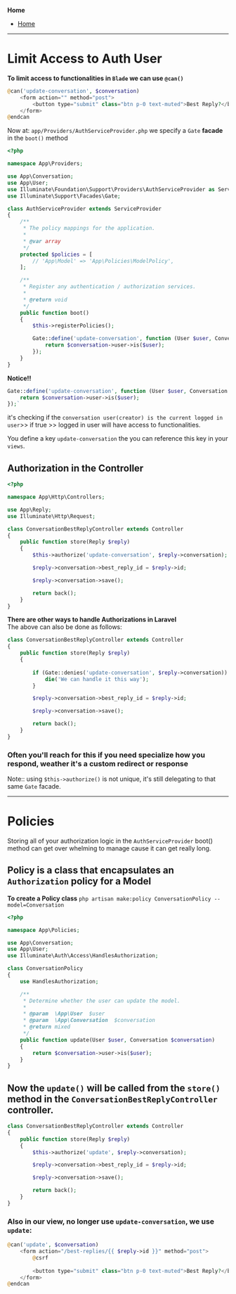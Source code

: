 **Home**
- [Home](../index.md)
---

# Limit Access to Auth User

**To limit access to functionalities in `Blade` we can use `@can()`**

```php
@can('update-conversation', $conversation)
    <form action="" method="post">
        <button type="submit" class="btn p-0 text-muted">Best Reply?</button>
    </form>
@endcan
```
Now at: `app/Providers/AuthServiceProvider.php` we specify a `Gate` **facade**  in the `boot()` method
```php
<?php

namespace App\Providers;

use App\Conversation;
use App\User;
use Illuminate\Foundation\Support\Providers\AuthServiceProvider as ServiceProvider;
use Illuminate\Support\Facades\Gate;

class AuthServiceProvider extends ServiceProvider
{
    /**
     * The policy mappings for the application.
     *
     * @var array
     */
    protected $policies = [
        // 'App\Model' => 'App\Policies\ModelPolicy',
    ];

    /**
     * Register any authentication / authorization services.
     *
     * @return void
     */
    public function boot()
    {
        $this->registerPolicies();

        Gate::define('update-conversation', function (User $user, Conversation $conversation) {
            return $conversation->user->is($user);
        });
    }
}
```

**Notice!!**   
```php
Gate::define('update-conversation', function (User $user, Conversation $conversation) {
    return $conversation->user->is($user);
});`
```
it's checking if the `conversation user(creator) is the current logged in user`>> if true >> logged in user will have access to functionalities.  

You define a key `update-conversation` the you can reference this key in your `views`. 

## Authorization in the Controller
```php
<?php

namespace App\Http\Controllers;

use App\Reply;
use Illuminate\Http\Request;

class ConversationBestReplyController extends Controller
{
    public function store(Reply $reply)
    {
        $this->authorize('update-conversation', $reply->conversation);

        $reply->conversation->best_reply_id = $reply->id;

        $reply->conversation->save();

        return back();
    }
}
```

**There are other ways to handle Authorizations in Laravel**  
The above can also be done as follows:  
```php
class ConversationBestReplyController extends Controller
{
    public function store(Reply $reply)
    {
        
        if (Gate::denies('update-conversation', $reply->conversation)) {
            die('We can handle it this way');
        }

        $reply->conversation->best_reply_id = $reply->id;

        $reply->conversation->save();

        return back();
    }
}
```
### Often you'll reach for this if you need specialize how you respond, weather it's a custom redirect or response  

Note:: using `$this->authorize()` is not unique, it's still delegating to that same `Gate` facade.  

___

# Policies

Storing all of your authorization logic in the `AuthServiceProvider` boot() method can get over whelming to manage cause it can get really long.

## Policy is a class that encapsulates an `Authorization` policy for a Model

**To create a Policy class**
`php artisan make:policy ConversationPolicy --model=Conversation`

```php
<?php

namespace App\Policies;

use App\Conversation;
use App\User;
use Illuminate\Auth\Access\HandlesAuthorization;

class ConversationPolicy
{
    use HandlesAuthorization;

    /**
     * Determine whether the user can update the model.
     *
     * @param  \App\User  $user
     * @param  \App\Conversation  $conversation
     * @return mixed
     */
    public function update(User $user, Conversation $conversation)
    {
        return $conversation->user->is($user);
    }
}
```
## Now the `update()` will be called from the `store()` method in the `ConversationBestReplyController` controller.
```php
class ConversationBestReplyController extends Controller
{
    public function store(Reply $reply)
    {
        $this->authorize('update', $reply->conversation);

        $reply->conversation->best_reply_id = $reply->id;

        $reply->conversation->save();

        return back();
    }
}
```
### Also in our view, no longer use `update-conversation`, we use `update`:
```php
@can('update', $conversation)
    <form action="/best-replies/{{ $reply->id }}" method="post">
        @csrf
        
        <button type="submit" class="btn p-0 text-muted">Best Reply?</button>
    </form>
@endcan
```

